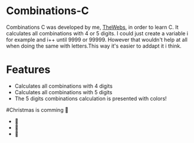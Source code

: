 # Combinations-C
Combinations C was developed by me, <a href="https://github.com/TheWebs">TheWebs</a>, in order to learn C. It calculates all combinations with 4 or 5 digits. I could just create a variable i for example and i++ until 9999 or 99999.
However that wouldn't help at all when doing the same with letters.This way it's easier to addapt it i think.

# Features
* Calculates all combinations with 4 digits
* Calculates all combinations with 5 digits
* The 5 digits combinations calculation is presented with colors!

#Christmas is comming :tada:

* :santa:
* :christmas_tree:
* :gift:
